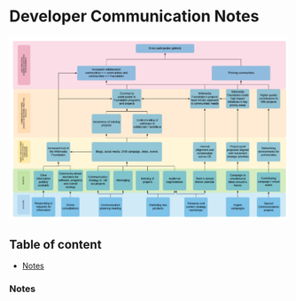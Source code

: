 # Developer Communication Notes

![](/DeveloperCommunication/IntroAssets/CommunicationFramework.png)

## Table of content

* [Notes](#notes) <br>

### Notes
